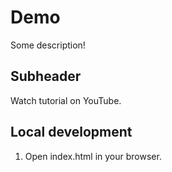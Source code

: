 # Demo

Some description!

## Subheader

Watch tutorial on YouTube.

## Local development

1. Open index.html in your browser.
